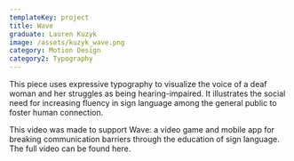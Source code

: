 ```yaml
---
templateKey: project
title: Wave
graduate: Lauren Kuzyk
image: /assets/kuzyk_wave.png
category: Motion Design
category2: Typography
---
```

This piece uses expressive typography to visualize the voice of a deaf woman and her struggles as being hearing-impaired. It illustrates the social need for increasing fluency in sign language among the general public to foster human connection.

This video was made to support Wave: a video game and mobile app for breaking communication barriers through the education of sign language. The full video can be found here.
